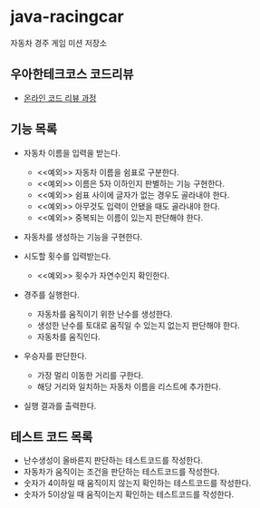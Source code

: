 # java-racingcar
자동차 경주 게임 미션 저장소

## 우아한테크코스 코드리뷰
* [온라인 코드 리뷰 과정](https://github.com/woowacourse/woowacourse-docs/blob/master/maincourse/README.md)

## 기능 목록
* 자동차 이름을 입력을 받는다.
   * <<예외>> 자동차 이름을 쉼표로 구분한다.
   * <<예외>>  이름은 5자 이하인지 판별하는 기능 구현한다.
   * <<예외>> 쉼표 사이에 글자가 없는 경우도 골라내야 한다.
   * <<예외>> 아무것도 입력이 안됐을 때도 골라내야 한다.
   * <<예외>> 중복되는 이름이 있는지 판단해야 한다.
   
* 자동차를 생성하는 기능을 구현한다.
 
* 시도할 횟수를 입력받는다.
   * <<예외>> 횟수가 자연수인지 확인한다.
   
* 경주를 실행한다. 
    * 자동차를 움직이기 위한 난수를 생성한다.
    * 생성한 난수를 토대로 움직일 수 있는지 없는지 판단해야 한다.
    * 자동차를 움직인다.
    
* 우승자를 판단한다.
    * 가장 멀리 이동한 거리를 구한다.
    * 해당 거리와 일치하는 자동차 이름을 리스트에 추가한다.
    
* 실행 결과를 출력한다.

## 테스트 코드 목록 
* 난수생성이 올바른지 판단하는 테스트코드를 작성한다.
* 자동차가 움직이는 조건을 판단하는 테스트코드를 작성한다.
* 숫자가 4이하일 때 움직이지 않는지 확인하는 테스트코드를 작성한다.
* 숫자가 5이상일 때 움직이는지 확인하는 테스트코드를 작성한다.